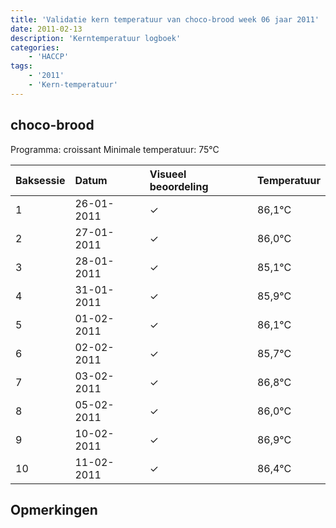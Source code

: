```yaml
---
title: 'Validatie kern temperatuur van choco-brood week 06 jaar 2011'
date: 2011-02-13
description: 'Kerntemperatuur logboek'
categories:
    - 'HACCP'
tags:
    - '2011'
    - 'Kern-temperatuur'
---
```


## choco-brood

Programma: croissant
Minimale temperatuur: 75°C

| Baksessie | Datum | Visueel beoordeling | Temperatuur |
|:---|:---|:---|:---|
| 1 | 26-01-2011 | &check; | 86,1°C |
| 2 | 27-01-2011 | &check; | 86,0°C |
| 3 | 28-01-2011 | &check; | 85,1°C |
| 4 | 31-01-2011 | &check; | 85,9°C |
| 5 | 01-02-2011 | &check; | 86,1°C |
| 6 | 02-02-2011 | &check; | 85,7°C |
| 7 | 03-02-2011 | &check; | 86,8°C |
| 8 | 05-02-2011 | &check; | 86,0°C |
| 9 | 10-02-2011 | &check; | 86,9°C |
| 10 | 11-02-2011 | &check; | 86,4°C |

## Opmerkingen


